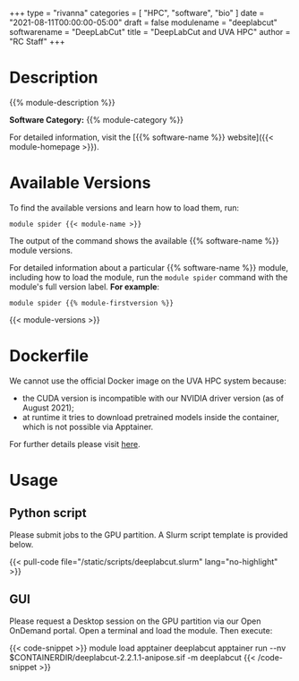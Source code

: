+++
type = "rivanna"
categories = [
  "HPC",
  "software",
  "bio"
]
date = "2021-08-11T00:00:00-05:00"
draft = false
modulename = "deeplabcut"
softwarename = "DeepLabCut"
title = "DeepLabCut and UVA HPC"
author = "RC Staff"
+++

# Description

{{% module-description %}}

**Software Category:** {{% module-category %}}

For detailed information, visit the [{{% software-name %}} website]({{< module-homepage >}}).

# Available Versions
To find the available versions and learn how to load them, run:

```
module spider {{< module-name >}}
```

The output of the command shows the available {{% software-name %}} module versions.

For detailed information about a particular {{% software-name %}} module, including how to load the module, run the `module spider` command with the module's full version label. __For example__:
```
module spider {{% module-firstversion %}}
```

{{< module-versions >}}

# Dockerfile

We cannot use the official Docker image on the UVA HPC system because:
- the CUDA version is incompatible with our NVIDIA driver version (as of August 2021);
- at runtime it tries to download pretrained models inside the container, which is not possible via Apptainer.

For further details please visit [here](https://github.com/uvarc/rivanna-docker/blob/master/deeplabcut/2.2/Dockerfile).

# Usage

## Python script
Please submit jobs to the GPU partition. A Slurm script template is provided below.

{{< pull-code file="/static/scripts/deeplabcut.slurm" lang="no-highlight" >}}

## GUI
Please request a Desktop session on the GPU partition via our Open OnDemand portal. Open a terminal and load the module. Then execute:

{{< code-snippet >}}
module load apptainer deeplabcut
apptainer run --nv $CONTAINERDIR/deeplabcut-2.2.1.1-anipose.sif -m deeplabcut
{{< /code-snippet >}}
